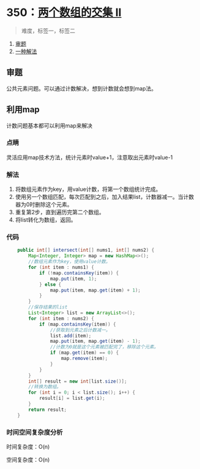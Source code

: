 # 350：[两个数组的交集 II](https://leetcode-cn.com/problems/intersection-of-two-arrays-ii/)

> 难度，标签一，标签二

1. [审题](#审题)
2. [一种解法](#一种解法)

## 审题

公共元素问题。可以通过计数解决，想到计数就会想到map法。

## 利用map

计数问题基本都可以利用map来解决

### 点睛

灵活应用map技术方法，统计元素时value+1，注意取出元素时value-1

### 解法

1. 将数组元素作为key，用value计数，将第一个数组统计完成。
2. 使用另一个数组匹配，每次匹配到之后，加入结果list，计数器减一。当计数器为0时删除这个元素。
3. 重复第2步，直到遍历完第二个数组。
4. 将list转化为数组，返回。

### 代码

```java
    public int[] intersect(int[] nums1, int[] nums2) {
        Map<Integer, Integer> map = new HashMap<>();
        //数组元素作为key，使用value计数。
        for (int item : nums1) {
            if (!map.containsKey(item)) {
                map.put(item, 1);
            } else {
                map.put(item, map.get(item) + 1);
            }
        }
        //保存结果的list
        List<Integer> list = new ArrayList<>();
        for (int item : nums2) {
            if (map.containsKey(item)) {
                //获取到元素之后计数减一。
                list.add(item);
                map.put(item, map.get(item) - 1);
                //计数为0就是这个元素被匹配完了，移除这个元素。
                if (map.get(item) == 0) {
                    map.remove(item);
                }
            }
        }
        int[] result = new int[list.size()];
        //转换为数组。
        for (int i = 0; i < list.size(); i++) {
            result[i] = list.get(i);
        }
        return result;
    }
```

### 时间空间复杂度分析

时间复杂度：O(n)

空间复杂度：O(n)